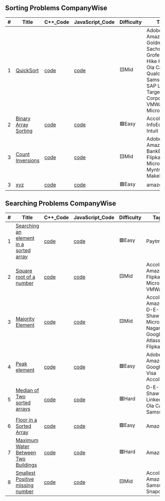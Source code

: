 ## Sorting Problems CompanyWise

|  #  |      Title     |   C++_Code   | JavaScript_Code   | Difficulty  | Tag            
|-----|----------------|----------|----------|-------------|-------- 
|1|[QuickSort]()|[code]()|[code]()|:yellow_square:Mid|Adobe Amazon Goldman Sachs Grofers Hike HSBC Ola Cabs Qualcomm Samsung SAP Labs Target Corporation VMWare Microsoft
|2|[Binary Array Sorting]()|[code]()|[code]()|:green_square:Easy|Accolite InfoEdge Intuit Paytm
|3|[Count Inversions]()|[code]()|[code]()|:yellow_square:Mid|Adobe Amazon BankBazaar Flipkart Microsoft Myntra MakeMyTrip
|3|[xyz]()|[code]()|[code]()|:green_square:Easy| amazone


## Searching Problems CompanyWise

|  #  |      Title     |   C++_Code   | JavaScript_Code   | Difficulty  | Tag            
|-----|----------------|----------|----------|-------------|-------- 
|1|[Searching an element in a sorted array]()|[code]()|[code]()|:green_square:Easy| Paytm
|2|[Square root of a number]()|[code]()|[code]()|:yellow_square:Mid| Accolite Amazon Flipkart Microsoft VMWare
|3|[Majority Element]()|[code]()|[code]()|:yellow_square:Mid| Accolite Amazon D-E-Shaw Microsoft Nagarro Google Atlassian Flipkart
|4|[Peak element]()|[code]()|[code]()|:green_square:Easy|  Adobe Amazon Google Visa Accolite
|5|[Median of Two sorted arrays]()|[code]()|[code]()|:red_square:Hard| D-E-Shaw Linkedin Ola Cabs Samsung
|6|[Floor in a Sorted Array]()|[code]()|[code]()|:green_square:Easy|  Amazon
|7|[Maximum Water Between Two Buildings ]()|[code]()|[code]()|:red_square:Hard|Amazon
|8|[Smallest Positive missing number]()|[code]()|[code]()|:yellow_square:Mid|  Accolite Amazon Samsung Snapdea